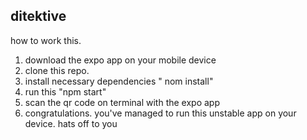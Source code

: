 ## ditektive

how to work this.
1. download the expo app on your mobile device
2. clone this repo.
3. install necessary dependencies " nom install"
4. run this "npm start"
5. scan the qr code on terminal with the expo app
6. congratulations. you've managed to run this unstable app on your device. hats off to you
